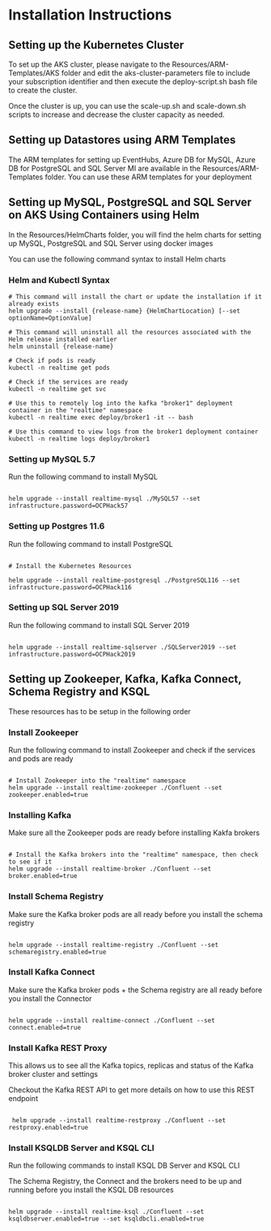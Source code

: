 # Installation Instructions


## Setting up the Kubernetes Cluster

To set up the AKS cluster, please navigate to the Resources/ARM-Templates/AKS folder and edit the aks-cluster-parameters file to include your subscription identifier and then execute the deploy-script.sh bash file to create the cluster.

Once the cluster is up, you can use the scale-up.sh and scale-down.sh scripts to increase and decrease the cluster capacity as needed.


## Setting up Datastores using ARM Templates

The ARM templates for setting up EventHubs, Azure DB for MySQL, Azure DB for PostgreSQL and SQL Server MI are available in the Resources/ARM-Templates folder. You can use these ARM templates for your deployment


## Setting up MySQL, PostgreSQL and SQL Server on AKS Using Containers using Helm

In the Resources/HelmCharts folder, you will find the helm charts for setting up MySQL, PostgreSQL and SQL Server using docker images

You can use the following command syntax to install Helm charts


### Helm and Kubectl Syntax

```shell
# This command will install the chart or update the installation if it already exists
helm upgrade --install {release-name} {HelmChartLocation} [--set optionName=OptionValue]

# This command will uninstall all the resources associated with the Helm release installed earlier
helm uninstall {release-name}

# Check if pods is ready
kubectl -n realtime get pods

# Check if the services are ready
kubectl -n realtime get svc

# Use this to remotely log into the kafka "broker1" deployment container in the "realtime" namespace
kubectl -n realtime exec deploy/broker1 -it -- bash

# Use this command to view logs from the broker1 deployment container
kubectl -n realtime logs deploy/broker1
```

### Setting up MySQL 5.7

Run the following command to install MySQL

```shell

helm upgrade --install realtime-mysql ./MySQL57 --set infrastructure.password=OCPHack57

```

### Setting up Postgres 11.6

Run the following command to install PostgreSQL

```shell

# Install the Kubernetes Resources

helm upgrade --install realtime-postgresql ./PostgreSQL116 --set infrastructure.password=OCPHack116

```
### Setting up SQL Server 2019

Run the following command to install SQL Server 2019

```shell

helm upgrade --install realtime-sqlserver ./SQLServer2019 --set infrastructure.password=OCPHack2019

```
## Setting up Zookeeper, Kafka, Kafka Connect, Schema Registry and KSQL

These resources has to be setup in the following order

### Install Zookeeper

Run the following command to install Zookeeper and check if the services and pods are ready

```shell

# Install Zookeeper into the "realtime" namespace
helm upgrade --install realtime-zookeeper ./Confluent --set zookeeper.enabled=true

```

### Installing Kafka

 Make sure all the Zookeeper pods are ready before installing Kakfa brokers

```shell

# Install the Kafka brokers into the "realtime" namespace, then check to see if it
helm upgrade --install realtime-broker ./Confluent --set broker.enabled=true

```

### Install Schema Registry

Make sure the Kafka broker pods are all ready before you install the schema registry

```shell

helm upgrade --install realtime-registry ./Confluent --set schemaregistry.enabled=true

```


### Install Kafka Connect

Make sure the Kafka broker pods + the Schema registry are all ready before you install the Connector

```shell

helm upgrade --install realtime-connect ./Confluent --set connect.enabled=true

```

### Install Kafka REST Proxy

This allows us to see all the Kafka topics, replicas and status of the Kafka broker cluster and settings

Checkout the Kafka REST API to get more details on how to use this REST endpoint

```shell

 helm upgrade --install realtime-restproxy ./Confluent --set restproxy.enabled=true

```

### Install KSQLDB Server and KSQL CLI

Run the following commands to install KSQL DB Server and KSQL CLI

The Schema Registry, the Connect and the brokers need to be up and running before you install the KSQL DB resources

```shell

helm upgrade --install realtime-ksql ./Confluent --set ksqldbserver.enabled=true --set ksqldbcli.enabled=true

```